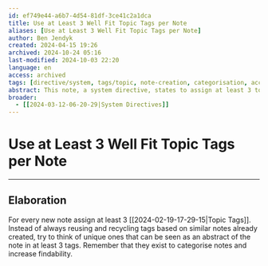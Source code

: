 ```yaml
---
id: ef749e44-a6b7-4d54-81df-3ce41c2a1dca
title: Use at Least 3 Well Fit Topic Tags per Note
aliases: [Use at Least 3 Well Fit Topic Tags per Note]
author: Ben Jendyk
created: 2024-04-15 19:26
archived: 2024-10-24 05:16
last-modified: 2024-10-03 22:20
language: en
access: archived
tags: [directive/system, tags/topic, note-creation, categorisation, access/archived]
abstract: This note, a system directive, states to assign at least 3 topic tags to every note to fulfill the role of the tagging system as one that increases findability.
broader:
  - [[2024-03-12-06-20-29|System Directives]]
---
```


# Use at Least 3 Well Fit Topic Tags per Note

--- 

## Elaboration

For every new note assign at least 3 [[2024-02-19-17-29-15|Topic Tags]]. Instead of always reusing and recycling tags based on similar notes already created, try to think of unique ones that can be seen as an abstract of the note in at least 3 tags. Remember that they exist to categorise notes and increase findability. 
